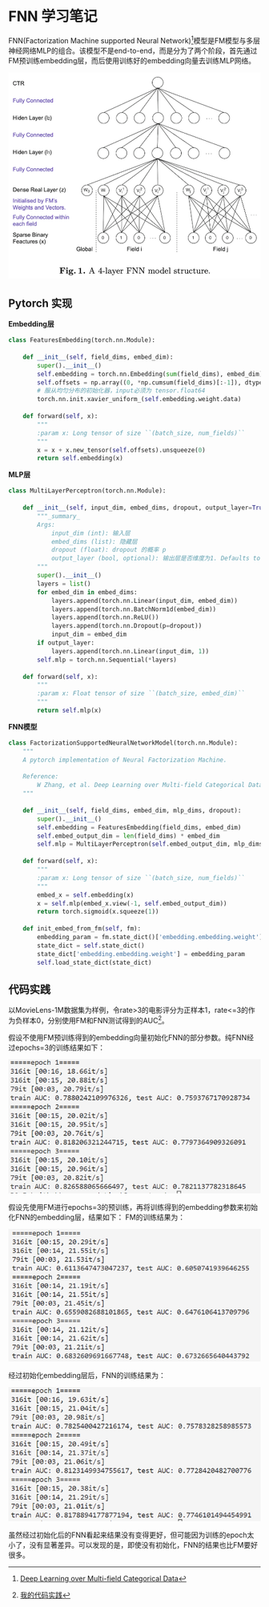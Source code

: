 # FNN 学习笔记

FNN(Factorization Machine supported Neural Network)[^1]模型是FM模型与多层神经网络MLP的组合。该模型不是end-to-end，而是分为了两个阶段，首先通过FM预训练embedding层，而后使用训练好的embedding向量去训练MLP网络。

![](./image/FNN/FNN.jpg)

## Pytorch 实现
**Embedding层**
```python
class FeaturesEmbedding(torch.nn.Module):

    def __init__(self, field_dims, embed_dim):
        super().__init__()
        self.embedding = torch.nn.Embedding(sum(field_dims), embed_dim)
        self.offsets = np.array((0, *np.cumsum(field_dims)[:-1]), dtype=np.compat.long)
        # 服从均匀分布的初始化器，input必须为 tensor.float64
        torch.nn.init.xavier_uniform_(self.embedding.weight.data)

    def forward(self, x):
        """
        :param x: Long tensor of size ``(batch_size, num_fields)``
        """
        x = x + x.new_tensor(self.offsets).unsqueeze(0)
        return self.embedding(x)
```

**MLP层**
```python
class MultiLayerPerceptron(torch.nn.Module):

    def __init__(self, input_dim, embed_dims, dropout, output_layer=True):
        """_summary_
        Args:
            input_dim (int): 输入层
            embed_dims (list): 隐藏层
            dropout (float): dropout 的概率 p
            output_layer (bool, optional): 输出层是否维度为1. Defaults to True.
        """
        super().__init__()
        layers = list()
        for embed_dim in embed_dims:
            layers.append(torch.nn.Linear(input_dim, embed_dim))
            layers.append(torch.nn.BatchNorm1d(embed_dim))
            layers.append(torch.nn.ReLU())
            layers.append(torch.nn.Dropout(p=dropout))
            input_dim = embed_dim
        if output_layer:
            layers.append(torch.nn.Linear(input_dim, 1))
        self.mlp = torch.nn.Sequential(*layers)

    def forward(self, x):
        """
        :param x: Float tensor of size ``(batch_size, embed_dim)``
        """
        return self.mlp(x)
```

**FNN模型**
```python
class FactorizationSupportedNeuralNetworkModel(torch.nn.Module):
    """
    A pytorch implementation of Neural Factorization Machine.

    Reference:
        W Zhang, et al. Deep Learning over Multi-field Categorical Data - A Case Study on User Response Prediction, 2016.
    """

    def __init__(self, field_dims, embed_dim, mlp_dims, dropout):
        super().__init__()
        self.embedding = FeaturesEmbedding(field_dims, embed_dim)
        self.embed_output_dim = len(field_dims) * embed_dim
        self.mlp = MultiLayerPerceptron(self.embed_output_dim, mlp_dims, dropout)

    def forward(self, x):
        """
        :param x: Long tensor of size ``(batch_size, num_fields)``
        """
        embed_x = self.embedding(x)
        x = self.mlp(embed_x.view(-1, self.embed_output_dim))
        return torch.sigmoid(x.squeeze(1))
    
    def init_embed_from_fm(self, fm):
        embedding_param = fm.state_dict()['embedding.embedding.weight']
        state_dict = self.state_dict()
        state_dict['embedding.embedding.weight'] = embedding_param
        self.load_state_dict(state_dict)
```

## 代码实践
以MovieLens-1M数据集为样例，令rate>3的电影评分为正样本1，rate<=3的作为负样本0，分别使用FM和FNN测试得到的AUC[^3]。

假设不使用FM预训练得到的embedding向量初始化FNN的部分参数。纯FNN经过epochs=3的训练结果如下：

![](./image/FNN/FNN_without_initialization.jpg)

假设先使用FM进行epochs=3的预训练，再将训练得到的embedding参数来初始化FNN的embedding层，结果如下：
FM的训练结果为：

![](./image/FNN/FM.jpg)

经过初始化embedding层后，FNN的训练结果为：

![](./image/FNN/FNN_initialization.jpg)

虽然经过初始化后的FNN看起来结果没有变得更好，但可能因为训练的epoch太小了，没有显著差异。可以发现的是，即使没有初始化，FNN的结果也比FM要好很多。

[^1]:[Deep Learning over Multi-field Categorical Data](https://arxiv.org/pdf/1601.02376.pdf)
[^2]:[FNN代码实践](https://github.com/wnzhang/deep-ctr)
[^3]:[我的代码实践](./Rec_pytorch/FNN_for_ml_1m.py)